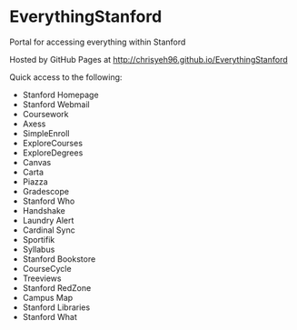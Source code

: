 EverythingStanford
===================

Portal for accessing everything within Stanford

Hosted by GitHub Pages at http://chrisyeh96.github.io/EverythingStanford

Quick access to the following:
* Stanford Homepage
* Stanford Webmail
* Coursework
* Axess
* SimpleEnroll
* ExploreCourses
* ExploreDegrees
* Canvas
* Carta
* Piazza
* Gradescope
* Stanford Who
* Handshake
* Laundry Alert
* Cardinal Sync
* Sportifik
* Syllabus
* Stanford Bookstore
* CourseCycle
* Treeviews
* Stanford RedZone
* Campus Map
* Stanford Libraries
* Stanford What